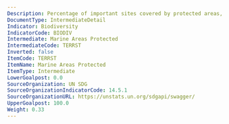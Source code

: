 ```yaml
---
Description: Percentage of important sites covered by protected areas, terrestrial
DocumentType: IntermediateDetail
Indicator: Biodiversity
IndicatorCode: BIODIV
Intermediate: Marine Areas Protected
IntermediateCode: TERRST
Inverted: false
ItemCode: TERRST
ItemName: Marine Areas Protected
ItemType: Intermediate
LowerGoalpost: 0.0
SourceOrganization: UN SDG
SourceOrganizationIndicatorCode: 14.5.1
SourceOrganizationURL: https://unstats.un.org/sdgapi/swagger/
UpperGoalpost: 100.0
Weight: 0.33
---
```


